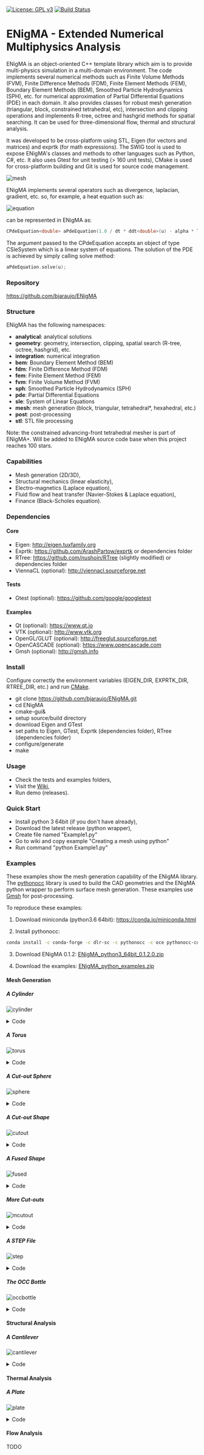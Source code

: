[![License: GPL v3](https://img.shields.io/badge/license-GPL%20v3-blue.svg)](https://www.gnu.org/licenses/gpl-3.0)
[![Build Status](https://travis-ci.org/bjaraujo/ENigMA.svg?branch=master)](https://travis-ci.org/bjaraujo/ENigMA/build)


# ENigMA - Extended Numerical Multiphysics Analysis #

ENigMA is an object-oriented C++ template library which aim is to provide multi-physics simulation in a multi-domain environment. The code implements several numerical methods such as Finite Volume Methods (FVM), Finite Difference Methods (FDM), Finite Element Methods (FEM), Boundary Element Methods (BEM), Smoothed Particle Hydrodynamics (SPH), etc. for numerical approximation of Partial Differential Equations (PDE) in each domain. It also provides classes for robust mesh generation (triangular, block, constrained tetrahedral, etc), intersection and clipping operations and implements R-tree, octree and hashgrid methods for spatial searching. It can be used for three-dimensional flow, thermal and structural analysis.

It was developed to be cross-platform using STL, Eigen (for vectors and matrices) and exprtk (for math expressions). The SWIG tool is used to expose ENigMA's classes and methods to other languages such as Python, C#, etc. It also uses Gtest for unit testing (> 160 unit tests), CMake is used for cross-platform building and Git is used for source code management.

![mesh](https://github.com/bjaraujo/ENigMA/blob/master/images/mesh.png)

ENigMA implements several operators such as divergence, laplacian, gradient, etc. so, for example, a heat equation such as: 

![equation](https://github.com/bjaraujo/ENigMA/blob/master/images/equation.gif)

can be represented in ENigMA as:

```cpp
CPdeEquation<double> aPdeEquation(1.0 / dt * ddt<double>(u) - alpha * laplacian<double>(u) = 0);
```

The argument passed to the CPdeEquation accepts an object of type CSleSystem which is a linear system of equations. The solution of the PDE is achieved by simply calling solve method:

```cpp
aPdeEquation.solve(u);
```

### Repository ###

https://github.com/bjaraujo/ENigMA

### Structure ###

ENigMA has the following namespaces:

- **analytical**: analytical solutions
- **geometry**: geometry, intersection, clipping, spatial search (R-tree, octree, hashgrid), etc.
- **integration**: numerical integration
- **bem**: Boundary Element Method (BEM)
- **fdm**: Finite Difference Method (FDM)
- **fem**: Finite Element Method (FEM)
- **fvm**: Finite Volume Method (FVM)
- **sph**: Smoothed Particle Hydrodynamics (SPH)
- **pde**: Partial Differential Equations
- **sle**: System of Linear Equations
- **mesh**: mesh generation (block, triangular, tetrahedral*, hexahedral, etc.)
- **post**: post-processing
- **stl**: STL file processing

Note: the constrained advancing-front tetrahedral mesher is part of ENigMA+. Will be added to ENigMA source code base when this project reaches 100 stars. 

### Capabilities ###

- Mesh generation (2D/3D), 
- Structural mechanics (linear elasticity),
- Electro-magnetics (Laplace equation),
- Fluid flow and heat transfer (Navier-Stokes & Laplace equation),
- Finance (Black-Scholes equation).

### Dependencies ###

#### Core ####

- Eigen: http://eigen.tuxfamily.org
- Exprtk: https://github.com/ArashPartow/exprtk or dependencies folder
- RTree: https://github.com/nushoin/RTree (slightly modified) or dependencies folder
- ViennaCL (optional): http://viennacl.sourceforge.net

#### Tests ####

- Gtest (optional): https://github.com/google/googletest

#### Examples ####

- Qt (optional): https://www.qt.io
- VTK (optional): http://www.vtk.org
- OpenGL/GLUT (optional): http://freeglut.sourceforge.net
- OpenCASCADE (optional): https://www.opencascade.com
- Gmsh (optional): http://gmsh.info

### Install ###

Configure correctly the environment variables (EIGEN_DIR, EXPRTK_DIR, RTREE_DIR, etc.) and run [CMake](https://cmake.org).

- git clone https://github.com/bjaraujo/ENigMA.git
- cd ENigMA
- cmake-gui&
- setup source/build directory
- download Eigen and GTest
- set paths to Eigen, GTest, Exprtk  (dependencies folder), RTree (dependencies folder)
- configure/generate
- make

### Usage ###

- Check the tests and examples folders,
- Visit the [Wiki](https://github.com/bjaraujo/ENigMA/wiki),
- Run demo (releases).

### Quick Start ###

- Install python 3 64bit (if you don't have already), 
- Download the latest release (python wrapper),
- Create file named "Example1.py"
- Go to wiki and copy example "Creating a mesh using python"
- Run command "python Example1.py"

### Examples ###

These examples show the mesh generation capability of the ENigMA library. 
The [pythonocc](https://github.com/tpaviot/pythonocc) library is used to build the CAD geometries and the ENigMA python wrapper to perform surface mesh generation. These examples use [Gmsh](http://gmsh.info/) for post-processing.

To reproduce these examples:

1. Download miniconda (python3.6 64bit): https://conda.io/miniconda.html

2. Install pythonocc: 
```bash
conda install -c conda-forge -c dlr-sc -c pythonocc -c oce pythonocc-core==0.18.1 python=3
```

3. Download ENigMA 0.1.2: [ENigMA_python3_64bit_0.1.2.0.zip](https://github.com/bjaraujo/ENigMA/releases/download/v0.1.2.0/ENigMA_python3_64bit_0.1.2.0.zip)

4. Download the examples: [ENigMA_python_examples.zip](https://github.com/bjaraujo/ENigMA/releases/download/v0.1.2.0/ENigMA_python_examples.zip)

#### Mesh Generation ####

##### A Cylinder #####

![cylinder](https://github.com/bjaraujo/ENigMA/blob/master/images/occ_01.png)

<details><summary>Code</summary>
<p>
        
```python
from OCC.BRepPrimAPI import BRepPrimAPI_MakeCylinder

import ENigMAocc
        
cylinder = BRepPrimAPI_MakeCylinder(3.0, 10.0).Shape() 

mesh = ENigMAocc.meshShape(cylinder, 0.5, 1E-3)
ENigMAocc.saveMeshFile(mesh, "occ_01.msh")
```

</p>
</details>

##### A Torus #####

![torus](https://github.com/bjaraujo/ENigMA/blob/master/images/occ_02.png)

<details><summary>Code</summary>
<p>

```python
from OCC.BRepPrimAPI import BRepPrimAPI_MakeTorus

import ENigMAocc
    
sphere = BRepPrimAPI_MakeTorus(4.0, 1.5).Shape() 

mesh = ENigMAocc.meshShape(sphere, 0.5, 1E-3)
ENigMAocc.saveMeshFile(mesh, "occ_02.msh")
```

</p>
</details>

##### A Cut-out Sphere #####

![sphere](https://github.com/bjaraujo/ENigMA/blob/master/images/occ_03.png)

<details><summary>Code</summary>
<p>

```python
from OCC.gp import gp_Pnt2d, gp_Pnt, gp_Vec, gp_Trsf
from OCC.BRepPrimAPI import BRepPrimAPI_MakeSphere
from OCC.BRepBuilderAPI import BRepBuilderAPI_Transform
from OCC.BRepAlgoAPI import BRepAlgoAPI_Cut

import ENigMAocc
        
sphere1 = BRepPrimAPI_MakeSphere(3.0).Shape() 
sphere2 = BRepPrimAPI_MakeSphere(6.0).Shape() 

move = gp_Trsf()
move.SetTranslation(gp_Vec(4.0, 0.0, 0.0))
sphere2 = BRepBuilderAPI_Transform(sphere2, move, False).Shape()

shape = BRepAlgoAPI_Cut(sphere1, sphere2).Shape()

mesh = ENigMAocc.meshShape(shape, 0.5, 1E-3)
ENigMAocc.saveMeshFile(mesh, "occ_03.msh")
```

</p>
</details>

##### A Cut-out Shape #####

![cutout](https://github.com/bjaraujo/ENigMA/blob/master/images/occ_04a.png)

<details><summary>Code</summary>
<p>

```python
from OCC.gp import gp_Vec, gp_Trsf
from OCC.BRepPrimAPI import BRepPrimAPI_MakeBox, BRepPrimAPI_MakeCylinder
from OCC.BRepBuilderAPI import BRepBuilderAPI_Transform
from OCC.BRepAlgoAPI import BRepAlgoAPI_Cut

import ENigMAocc
        
box = BRepPrimAPI_MakeBox(8.0, 8.0, 8.0).Shape()
cylinder = BRepPrimAPI_MakeCylinder(3.0, 6.0).Shape() 

move = gp_Trsf()
move.SetTranslation(gp_Vec(-4.0, -4.0, -4.0))
box = BRepBuilderAPI_Transform(box, move, False).Shape()

shape = BRepAlgoAPI_Cut(box, cylinder).Shape()

mesh = ENigMAocc.meshShape(shape, 0.5, 1E-3)
ENigMAocc.saveMeshFile(mesh, "occ_04a.msh")
```

</p>
</details>

##### A Fused Shape #####

![fused](https://github.com/bjaraujo/ENigMA/blob/master/images/occ_04b.png)

<details><summary>Code</summary>
<p>

```python
from OCC.gp import gp_Vec, gp_Trsf
from OCC.BRepPrimAPI import BRepPrimAPI_MakeBox, BRepPrimAPI_MakeCylinder
from OCC.BRepBuilderAPI import BRepBuilderAPI_Transform
from OCC.BRepAlgoAPI import BRepAlgoAPI_Fuse

import ENigMAocc
        
box = BRepPrimAPI_MakeBox(8.0, 8.0, 8.0).Shape()
cylinder = BRepPrimAPI_MakeCylinder(3.0, 6.0).Shape() 

move = gp_Trsf()
move.SetTranslation(gp_Vec(-4.0, -4.0, -4.0))
box = BRepBuilderAPI_Transform(box, move, False).Shape()

shape = BRepAlgoAPI_Fuse(box, cylinder).Shape()

mesh = ENigMAocc.meshShape(shape, 0.5, 1E-3)
ENigMAocc.saveMeshFile(mesh, "occ_04b.msh")
```

</p>
</details>

##### More Cut-outs #####

![mcutout](https://github.com/bjaraujo/ENigMA/blob/master/images/occ_05.png)

<details><summary>Code</summary>
<p>

```python
from OCC.gp import gp_Vec, gp_Trsf
from OCC.BRepPrimAPI import BRepPrimAPI_MakeBox
from OCC.BRepPrimAPI import BRepPrimAPI_MakeCylinder
from OCC.BRepBuilderAPI import BRepBuilderAPI_Transform
from OCC.BRepAlgoAPI import BRepAlgoAPI_Cut

import ENigMAocc
        
box = BRepPrimAPI_MakeBox(100.0, 50.0, 4.0).Shape() 
cylinder1 = BRepPrimAPI_MakeCylinder(3.5, 10.0).Shape() 

move = gp_Trsf()

cut = box

for i in range(0, 9):
    for j in range(0, 4):
        move.SetTranslation(gp_Vec(i*10 + 10, j*10 + 10, 0.0))
        cylinder_copy = BRepBuilderAPI_Transform(cylinder1, move, True).Shape()
        cut = BRepAlgoAPI_Cut(cut, cylinder_copy).Shape()
    
cylinder2 = BRepPrimAPI_MakeCylinder(6.0, 10.0).Shape()  

move.SetTranslation(gp_Vec(0, 0, 0.0))
cylinder_copy = BRepBuilderAPI_Transform(cylinder2, move, True).Shape()
cut = BRepAlgoAPI_Cut(cut, cylinder_copy).Shape()

move.SetTranslation(gp_Vec(100, 0, 0.0))
cylinder_copy = BRepBuilderAPI_Transform(cylinder2, move, True).Shape()
cut = BRepAlgoAPI_Cut(cut, cylinder_copy).Shape()

move.SetTranslation(gp_Vec(100, 50, 0.0))
cylinder_copy = BRepBuilderAPI_Transform(cylinder2, move, True).Shape()
cut = BRepAlgoAPI_Cut(cut, cylinder_copy).Shape()

move.SetTranslation(gp_Vec(0, 50, 0.0))
cylinder_copy = BRepBuilderAPI_Transform(cylinder2, move, True).Shape()
shape = BRepAlgoAPI_Cut(cut, cylinder_copy).Shape()
        
mesh = ENigMAocc.meshShape(shape, 2.0, 1E-3)
ENigMAocc.saveMeshFile(mesh, "occ_05.msh")
```

</p>
</details>

##### A STEP File #####

![step](https://github.com/bjaraujo/ENigMA/blob/master/images/occ_06.png)

<details><summary>Code</summary>
<p>

```python
from OCC.STEPControl import STEPControl_Reader

import ENigMAocc
        
step_reader = STEPControl_Reader()
step_reader.ReadFile("lego.step")

step_reader.TransferRoot(1)
shape = step_reader.Shape(1)
    
mesh = ENigMAocc.meshShape(shape, 1.0, 1E-3)
ENigMAocc.saveMeshFile(mesh, "occ_06.msh")
```

</p>
</details>

##### The OCC Bottle #####

![occbottle](https://github.com/bjaraujo/ENigMA/blob/master/images/occ_07.png)

<details><summary>Code</summary>
<p>

```python

import math

from OCC.gp import gp_Pnt, gp_OX, gp_Vec, gp_Trsf, gp_DZ, gp_Ax2, gp_Ax3, gp_Pnt2d, gp_Dir2d, gp_Ax2d
from OCC.GC import GC_MakeArcOfCircle, GC_MakeSegment
from OCC.GCE2d import GCE2d_MakeSegment
from OCC.Geom import Geom_Plane, Geom_Curve, Geom_CylindricalSurface, Handle_Geom_Plane, Handle_Geom_Surface
from OCC.Geom2d import Geom2d_Ellipse, Geom2d_TrimmedCurve, Handle_Geom2d_Ellipse, Handle_Geom2d_Curve
from OCC.BRepBuilderAPI import BRepBuilderAPI_MakeEdge, BRepBuilderAPI_MakeWire, BRepBuilderAPI_MakeFace, BRepBuilderAPI_Transform
from OCC.BRepPrimAPI import BRepPrimAPI_MakePrism, BRepPrimAPI_MakeCylinder, BRepPrimAPI_MakeBox
from OCC.BRepFilletAPI import BRepFilletAPI_MakeFillet
from OCC.BRepAlgoAPI import BRepAlgoAPI_Fuse, BRepAlgoAPI_Cut
from OCC.BRepOffsetAPI import BRepOffsetAPI_MakeThickSolid, BRepOffsetAPI_ThruSections
from OCC.BRepLib import breplib
from OCC.BRep import BRep_Builder, BRep_Tool, BRep_Tool_Curve, BRep_Tool_Surface, BRep_Tool_CurveOnSurface
from OCC.BRepGProp import brepgprop_LinearProperties
from OCC.BRepAdaptor import BRepAdaptor_Curve
from OCC.TopExp import TopExp_Explorer
from OCC.TopTools import TopTools_ListOfShape
from OCC.TopExp import TopExp_Explorer
from OCC.TopoDS import topods, TopoDS_Compound, topods_Face, topods_Wire, topods_Edge
from OCC.TopAbs import TopAbs_FACE, TopAbs_WIRE, TopAbs_EDGE, TopAbs_REVERSED

import ENigMAocc

def faceIsPlane(face):
    hs = BRep_Tool_Surface(face)
    downcast_result = Handle_Geom_Plane.DownCast(hs)
    # The handle is null if downcast failed or is not possible, that is to say the face is not a plane
    if downcast_result.IsNull():
        return False
    else:
        return True

def geomPlaneFromFace(aFace):
    return Handle_Geom_Plane.DownCast(BRep_Tool_Surface(aFace)).GetObject()

height = 70
width = 50
thickness = 30

# The points we'll use to create the profile of the bottle's body
aPnt1 = gp_Pnt(-width / 2.0, 0, 0)
aPnt2 = gp_Pnt(-width / 2.0, -thickness / 4.0, 0)
aPnt3 = gp_Pnt(0, -thickness / 2.0, 0)
aPnt4 = gp_Pnt(width / 2.0, -thickness / 4.0, 0)
aPnt5 = gp_Pnt(width / 2.0, 0, 0)

aArcOfCircle = GC_MakeArcOfCircle(aPnt2, aPnt3, aPnt4)
aSegment1 = GC_MakeSegment(aPnt1, aPnt2)
aSegment2 = GC_MakeSegment(aPnt4, aPnt5)

# Could also construct the line edges directly using the points instead of the resulting line
aEdge1 = BRepBuilderAPI_MakeEdge(aSegment1.Value())
aEdge2 = BRepBuilderAPI_MakeEdge(aArcOfCircle.Value())
aEdge3 = BRepBuilderAPI_MakeEdge(aSegment2.Value())

# Create a wire out of the edges
aWire = BRepBuilderAPI_MakeWire(aEdge1.Edge(), aEdge2.Edge(), aEdge3.Edge())

# Quick way to specify the X axis
xAxis = gp_OX()

# Set up the mirror
aTrsf = gp_Trsf()
aTrsf.SetMirror(xAxis)

# Apply the mirror transformation
aBRespTrsf = BRepBuilderAPI_Transform(aWire.Wire(), aTrsf)

# Get the mirrored shape back out of the transformation and convert back to a wire
aMirroredShape = aBRespTrsf.Shape()

# A wire instead of a generic shape now
aMirroredWire = topods.Wire(aMirroredShape)

# Combine the two constituent wires
mkWire = BRepBuilderAPI_MakeWire()
mkWire.Add(aWire.Wire())
mkWire.Add(aMirroredWire)
myWireProfile = mkWire.Wire()

# The face that we'll sweep to make the prism
myFaceProfile = BRepBuilderAPI_MakeFace(myWireProfile)

# We want to sweep the face along the Z axis to the height
aPrismVec = gp_Vec(0, 0, height)
myBody = BRepPrimAPI_MakePrism(myFaceProfile.Face(), aPrismVec)

# Add fillets to all edges through the explorer
mkFillet = BRepFilletAPI_MakeFillet(myBody.Shape())
anEdgeExplorer = TopExp_Explorer(myBody.Shape(), TopAbs_EDGE)

while anEdgeExplorer.More():
    anEdge = topods.Edge(anEdgeExplorer.Current())
    mkFillet.Add(thickness / 12.0, anEdge)

    anEdgeExplorer.Next()

myBody = mkFillet

# Create the neck of the bottle
neckLocation = gp_Pnt(0, 0, height)
neckAxis = gp_DZ()
neckAx2 = gp_Ax2(neckLocation, neckAxis)

myNeckRadius = thickness / 4.0
myNeckHeight = height / 10.0

mkCylinder = BRepPrimAPI_MakeCylinder(neckAx2, myNeckRadius, myNeckHeight)

myBody = BRepAlgoAPI_Fuse(myBody.Shape(), mkCylinder.Shape())

# Our goal is to find the highest Z face and remove it
faceToRemove = None
zMax = -1

# We have to work our way through all the faces to find the highest Z face so we can remove it for the shell
aFaceExplorer = TopExp_Explorer(myBody.Shape(), TopAbs_FACE)
while aFaceExplorer.More():
    aFace = topods.Face(aFaceExplorer.Current())

    if faceIsPlane(aFace):
        aPlane = geomPlaneFromFace(aFace)

        # We want the highest Z face, so compare this to the previous faces
        aPnt = aPlane.Location()
        aZ = aPnt.Z()
        if aZ > zMax:
            zMax = aZ
            faceToRemove = aFace

    aFaceExplorer.Next()

facesToRemove = TopTools_ListOfShape()
facesToRemove.Append(faceToRemove)

myBody = BRepOffsetAPI_MakeThickSolid(myBody.Shape(), facesToRemove, -thickness / 50.0, 0.001)

# Set up our surfaces for the threading on the neck
neckAx2_Ax3 = gp_Ax3(neckLocation, gp_DZ())
aCyl1 = Geom_CylindricalSurface(neckAx2_Ax3, myNeckRadius * 0.99)
aCyl2 = Geom_CylindricalSurface(neckAx2_Ax3, myNeckRadius * 1.05)

# Set up the curves for the threads on the bottle's neck
aPnt = gp_Pnt2d(2.0 * math.pi, myNeckHeight / 2.0)
aDir = gp_Dir2d(2.0 * math.pi, myNeckHeight / 4.0)
anAx2d = gp_Ax2d(aPnt, aDir)

aMajor = 2.0 * math.pi
aMinor = myNeckHeight / 10.0

anEllipse1 = Geom2d_Ellipse(anAx2d, aMajor, aMinor)
anEllipse2 = Geom2d_Ellipse(anAx2d, aMajor, aMinor / 4.0)

anArc1 = Geom2d_TrimmedCurve(Handle_Geom2d_Ellipse(anEllipse1), 0, math.pi)
anArc2 = Geom2d_TrimmedCurve(Handle_Geom2d_Ellipse(anEllipse2), 0, math.pi)

anEllipsePnt1 = anEllipse1.Value(0)
anEllipsePnt2 = anEllipse1.Value(math.pi)

aSegment = GCE2d_MakeSegment(anEllipsePnt1, anEllipsePnt2)

# Build edges and wires for threading
anEdge1OnSurf1 = BRepBuilderAPI_MakeEdge(Handle_Geom2d_Curve(anArc1), Handle_Geom_Surface(aCyl1))
anEdge2OnSurf1 = BRepBuilderAPI_MakeEdge(aSegment.Value(), Handle_Geom_Surface(aCyl1))
anEdge1OnSurf2 = BRepBuilderAPI_MakeEdge(Handle_Geom2d_Curve(anArc2), Handle_Geom_Surface(aCyl2))
anEdge2OnSurf2 = BRepBuilderAPI_MakeEdge(aSegment.Value(), Handle_Geom_Surface(aCyl2))

threadingWire1 = BRepBuilderAPI_MakeWire(anEdge1OnSurf1.Edge(), anEdge2OnSurf1.Edge())
threadingWire2 = BRepBuilderAPI_MakeWire(anEdge1OnSurf2.Edge(), anEdge2OnSurf2.Edge())

# Compute the 3D representations of the edges/wires
breplib.BuildCurves3d(threadingWire1.Shape())
breplib.BuildCurves3d(threadingWire2.Shape())

# Create the surfaces of the threading
aTool = BRepOffsetAPI_ThruSections(True)
aTool.AddWire(threadingWire1.Wire())
aTool.AddWire(threadingWire2.Wire())
aTool.CheckCompatibility(False)
myThreading = aTool.Shape()

# Build the resulting compound
aRes = TopoDS_Compound()
aBuilder = BRep_Builder()
aBuilder.MakeCompound(aRes)
aBuilder.Add(aRes, myBody.Shape())
aBuilder.Add(aRes, myThreading)

shape = aRes

mesh = ENigMAocc.meshShape(shape, 1.5, 1E-3)
ENigMAocc.saveMeshFile(mesh, "occ_07.msh")
```

</p>
</details>

#### Structural Analysis ####

##### A Cantilever #####

![cantilever](https://github.com/bjaraujo/ENigMA/blob/master/images/fem_01.png)

<details><summary>Code</summary>
<p>

```python

import math
import ENigMA

b = 0.05
h = 0.05

F = -1000.0
L = 1.0
E = 30E+9
I = b * h * h * h / 12

edgeMesh = ENigMA.CMshMeshDouble()

node1 = ENigMA.CMshNodeDouble(0.0, 0.0, 0.0)
node2 = ENigMA.CMshNodeDouble(L, 0.0, 0.0)
node3 = ENigMA.CMshNodeDouble(L, h, 0.0)
node4 = ENigMA.CMshNodeDouble(0.0, h, 0.0)

edgeMesh.addNode(1, node1)
edgeMesh.addNode(2, node2)
edgeMesh.addNode(3, node3)
edgeMesh.addNode(4, node4)

element1 = ENigMA.CMshElementDouble(ENigMA.ET_BEAM)
element1.addNodeId(1)
element1.addNodeId(2)

element2 = ENigMA.CMshElementDouble(ENigMA.ET_BEAM)
element2.addNodeId(2)
element2.addNodeId(3)

element3 = ENigMA.CMshElementDouble(ENigMA.ET_BEAM)
element3.addNodeId(3)
element3.addNodeId(4)

element4 = ENigMA.CMshElementDouble(ENigMA.ET_BEAM)
element4.addNodeId(4)
element4.addNodeId(1)

edgeMesh.addElement(1, element1)
edgeMesh.addElement(2, element2)
edgeMesh.addElement(3, element3)
edgeMesh.addElement(4, element4)

triangleMesher = ENigMA.CMshTriangleMesherDouble()

meshSize = 0.01

edgeMesh.generateFaces(1E-3)
triangleMesher.remesh(edgeMesh, meshSize);
triangleMesher.generate(edgeMesh, 9999, meshSize, 0.1, 1E-6)

triangleMesher.flipEdges()
triangleMesher.relaxNodes()

surfaceMesh = triangleMesher.mesh()

for i in range(0, surfaceMesh.nbElements()):
    elementId = surfaceMesh.elementId(i)
    surfaceMesh.element(elementId).setThickness(b);

# Material
material = ENigMA.CMatMaterialDouble()

material.addProperty(ENigMA.PT_ELASTIC_MODULUS, E)
material.addProperty(ENigMA.PT_POISSON_COEFFICIENT, 0.3)

# Stress field
u = ENigMA.CPdeFieldDouble()

u.setMesh(surfaceMesh)
u.setMaterial(material)
u.setSimulationType(ENigMA.ST_STRUCTURAL)
u.setDiscretMethod(ENigMA.DM_FEM)
u.setDiscretOrder(ENigMA.DO_LINEAR)
u.setDiscretLocation(ENigMA.DL_NODE)
u.setNbDofs(2)

index = 0;

for i in range(0, surfaceMesh.nbNodes()):
    nodeId = surfaceMesh.nodeId(i)
    node = surfaceMesh.node(nodeId)
    
    if (math.fabs(node.x() - 0.0) < 1E-6):
        u.setFixedValue(surfaceMesh.nodeIndex(nodeId), 0, 0.0);
        u.setFixedValue(surfaceMesh.nodeIndex(nodeId), 1, 0.0);
        
    if (math.fabs(node.x() - L) < 1E-6 and math.fabs(node.y() - h) < 1E-6):
        index = i;
        u.setSource(surfaceMesh.nodeIndex(nodeId), 1, F);

pdeEquation = ENigMA.CPdeEquationDouble(ENigMA.laplacian(u))

pdeEquation.setSources(u);

pdeEquation.setElimination(u)

pdeEquation.solve(u)

posGmsh = ENigMA.CPosGmshDouble()
posGmsh.save(u, "fem_01.msh", "tris");

print('Max deflection (calculated) = ' + str(u.value(index * 2 - 1)))

# Theoretical displacement
deflection = (F * L * L * L) / (3 * E * I)

print('Max deflection (theoretical) = ' + str(deflection))
```

</p>
</details>

#### Thermal Analysis ####

##### A Plate #####

![plate](https://github.com/bjaraujo/ENigMA/blob/master/images/fem_02.png)

<details><summary>Code</summary>
<p>

```python
import math
import ENigMA

vertex1 = ENigMA.CMshNodeDouble(0.0, 0.0, 0.0)
vertex2 = ENigMA.CMshNodeDouble(1.0, 0.0, 0.0)
vertex3 = ENigMA.CMshNodeDouble(1.0, 1.0, 0.0)
vertex4 = ENigMA.CMshNodeDouble(0.0, 1.0, 0.0)

quadrilateral = ENigMA.CGeoQuadrilateralDouble()

quadrilateral.addVertex(vertex1)
quadrilateral.addVertex(vertex2)
quadrilateral.addVertex(vertex3)
quadrilateral.addVertex(vertex4)

basicMesher = ENigMA.CMshBasicMesherDouble()

basicMesher.generate(quadrilateral, 16, 16, True);

surfaceMesh = basicMesher.mesh();

# Temperature field
u = ENigMA.CPdeFieldDouble()

u.setMesh(surfaceMesh)
u.setSimulationType(ENigMA.ST_THERMAL)
u.setDiscretMethod(ENigMA.DM_FEM)
u.setDiscretOrder(ENigMA.DO_LINEAR)
u.setDiscretLocation(ENigMA.DL_NODE)
u.setNbDofs(1)

index = 0;

for i in range(0, surfaceMesh.nbNodes()):
    nodeId = surfaceMesh.nodeId(i)
    node = surfaceMesh.node(nodeId)
    
    if (math.fabs(node.x() - 0.0) < 1E-6):
        u.setFixedValue(surfaceMesh.nodeIndex(nodeId), 0.0);

    if (math.fabs(node.x() - 1.0) < 1E-6):
        u.setFixedValue(surfaceMesh.nodeIndex(nodeId), 0.0);

    if (math.fabs(node.y() - 0.0) < 1E-6):
        u.setFixedValue(surfaceMesh.nodeIndex(nodeId), 0.0);
        
    if (math.fabs(node.y() - 1.0) < 1E-6):
        u.setFixedValue(surfaceMesh.nodeIndex(nodeId), 1.0);

pdeEquation = ENigMA.CPdeEquationDouble(ENigMA.laplacian(u))

pdeEquation.setSources(u);

pdeEquation.setElimination(u)

pdeEquation.solve(u)

posGmsh = ENigMA.CPosGmshDouble()
posGmsh.save(u, "fem_02.msh", "tris");
```

</p>
</details>

#### Flow Analysis ####

TODO


